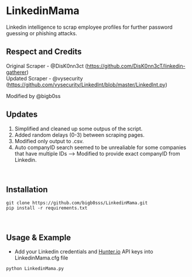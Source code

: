 # LinkedinMama
Linkedin intelligence to scrap employee profiles for further password guessing or phishing attacks.
<br/>

## Respect and Credits
Original Scraper - @DisK0nn3ct (https://github.com/DisK0nn3cT/linkedin-gatherer)<br/>
Updated Scraper - @vysecurity (https://github.com/vysecurity/LinkedInt/blob/master/LinkedInt.py)<br/>

Modified by @bigb0ss
<br/>

## Updates
   1) Simplified and cleaned up some outpus of the script.<br/>
   2) Added random delays (0-3) between scraping pages.<br/>
   3) Modified only output to .csv.<br/>
   4) Auto companyID search seemed to be unrealiable for some companies that have multiple IDs --> Modified to provide exact companyID from Linkedin.<br/>
<br/>

## Installation
```
git clone https://github.com/bigb0sss/LinkedinMama.git
pip install -r requirements.txt
```
<br/>

## Usage & Example
* Add your Linkedin credentials and [Hunter.io](https://hunter.io/) API keys into LinkedinMama.cfg file
```
python LinkedinMama.py

```
